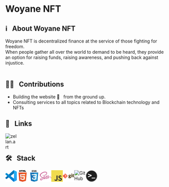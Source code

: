 # Woyane NFT

## ℹ️ &nbsp; About Woyane NFT

Woyane NFT is decentralized finance at the service of those fighting for freedom.
</br>
When people gather all over the world to demand to be heard, they provide an option for raising funds, raising awareness, and pushing back against injustice.
</br>
</br>

## 👨‍💻 &nbsp; Contributions

- Building the website 🚧 &nbsp; from the ground up.
- Consulting services to all topics related to Blockchain technology and NFTs

## 🔗 &nbsp; Links

[<img align="left" alt="zellan.art" width="36px" src="https://cdn-icons-png.flaticon.com/512/1150/1150626.png" />][website]
</br>
</br>

## 🛠️ &nbsp; Stack

<img align="left" alt="Visual Studio Code" width="36px" src="https://raw.githubusercontent.com/github/explore/80688e429a7d4ef2fca1e82350fe8e3517d3494d/topics/visual-studio-code/visual-studio-code.png" />
<img align="left" alt="HTML5" width="36px" src="https://raw.githubusercontent.com/github/explore/80688e429a7d4ef2fca1e82350fe8e3517d3494d/topics/html/html.png" />
<img align="left" alt="CSS3" width="36px" src="https://raw.githubusercontent.com/github/explore/80688e429a7d4ef2fca1e82350fe8e3517d3494d/topics/css/css.png" />
<img align="left" alt="Sass" width="36px" src="https://raw.githubusercontent.com/github/explore/80688e429a7d4ef2fca1e82350fe8e3517d3494d/topics/sass/sass.png" />
<img align="left" alt="JavaScript" width="36px" src="https://raw.githubusercontent.com/github/explore/80688e429a7d4ef2fca1e82350fe8e3517d3494d/topics/javascript/javascript.png" />
<img align="left" alt="Git" width="36px" src="https://raw.githubusercontent.com/github/explore/80688e429a7d4ef2fca1e82350fe8e3517d3494d/topics/git/git.png" />
<img align="left" alt="GitHub" width="36px" src="https://cdn-icons-png.flaticon.com/512/270/270798.png" />
<img align="left" alt="Terminal" width="36px" src="https://raw.githubusercontent.com/github/explore/80688e429a7d4ef2fca1e82350fe8e3517d3494d/topics/terminal/terminal.png" />

</br>
</br>

[website]: https://woyaneNFT.netlify.app/#
